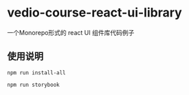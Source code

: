 # vedio-course-react-ui-library
一个Monorepo形式的 react UI 组件库代码例子

## 使用说明
  `npm run install-all`

   `npm run storybook`
